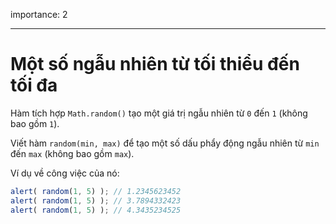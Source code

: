importance: 2

---

# Một số ngẫu nhiên từ tối thiểu đến tối đa

Hàm tích hợp `Math.random()` tạo một giá trị ngẫu nhiên từ `0` đến `1` (không bao gồm `1`).

Viết hàm `random(min, max)` để tạo một số dấu phẩy động ngẫu nhiên từ `min` đến `max` (không bao gồm `max`).

Ví dụ về công việc của nó:

```js
alert( random(1, 5) ); // 1.2345623452
alert( random(1, 5) ); // 3.7894332423
alert( random(1, 5) ); // 4.3435234525
```
